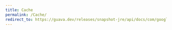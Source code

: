 ```yaml
---
title: Cache
permalink: /Cache/
redirect_to: https://guava.dev/releases/snapshot-jre/api/docs/com/google/common/cache/Cache.html
---
```

